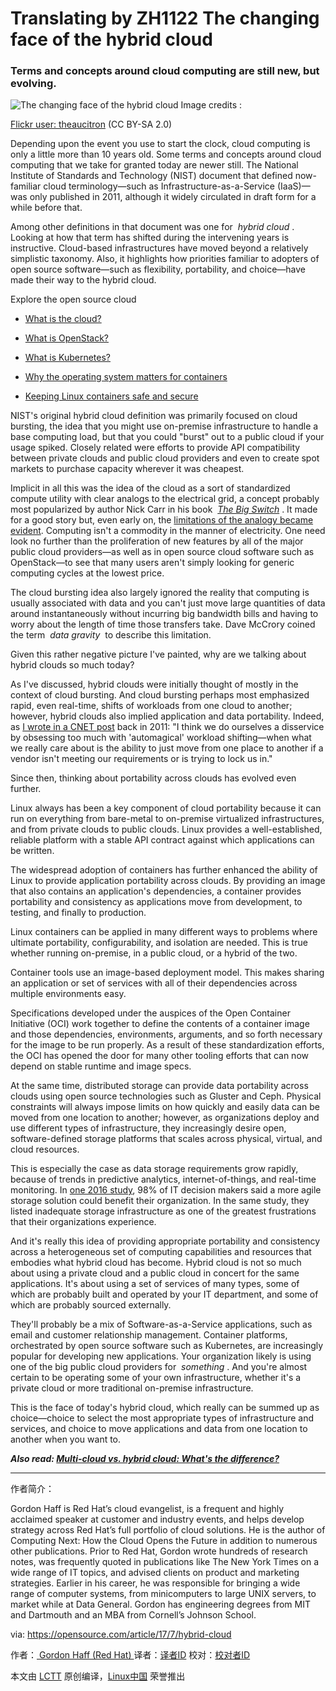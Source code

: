 Translating by ZH1122
The changing face of the hybrid cloud
============================================================

### Terms and concepts around cloud computing are still new, but evolving.

 
![﻿The changing face of the hybrid cloud](https://opensource.com/sites/default/files/styles/image-full-size/public/images/business/bus-cloud.png?itok=bdROR1aE "﻿The changing face of the hybrid cloud")
Image credits : 

[Flickr user: theaucitron][9] (CC BY-SA 2.0)

Depending upon the event you use to start the clock, cloud computing is only a little more than 10 years old. Some terms and concepts around cloud computing that we take for granted today are newer still. The National Institute of Standards and Technology (NIST) document that defined now-familiar cloud terminology—such as Infrastructure-as-a-Service (IaaS)—was only published in 2011, although it widely circulated in draft form for a while before that.

Among other definitions in that document was one for  _hybrid cloud_ . Looking at how that term has shifted during the intervening years is instructive. Cloud-based infrastructures have moved beyond a relatively simplistic taxonomy. Also, it highlights how priorities familiar to adopters of open source software—such as flexibility, portability, and choice—have made their way to the hybrid cloud.

Explore the open source cloud

*   [What is the cloud?][1]

*   [What is OpenStack?][2]

*   [What is Kubernetes?][3]

*   [﻿Why the operating system matters for containers][4]

*   [Keeping Linux containers safe and secure][5]

NIST's original hybrid cloud definition was primarily focused on cloud bursting, the idea that you might use on-premise infrastructure to handle a base computing load, but that you could "burst" out to a public cloud if your usage spiked. Closely related were efforts to provide API compatibility between private clouds and public cloud providers and even to create spot markets to purchase capacity wherever it was cheapest.

Implicit in all this was the idea of the cloud as a sort of standardized compute utility with clear analogs to the electrical grid, a concept probably most popularized by author Nick Carr in his book  [_The Big Switch_][10] . It made for a good story but, even early on, the [limitations of the analogy became evident][11]. Computing isn't a commodity in the manner of electricity. One need look no further than the proliferation of new features by all of the major public cloud providers—as well as in open source cloud software such as OpenStack—to see that many users aren't simply looking for generic computing cycles at the lowest price.

The cloud bursting idea also largely ignored the reality that computing is usually associated with data and you can't just move large quantities of data around instantaneously without incurring big bandwidth bills and having to worry about the length of time those transfers take. Dave McCrory coined the term  _data gravity_  to describe this limitation.

Given this rather negative picture I've painted, why are we talking about hybrid clouds so much today?

As I've discussed, hybrid clouds were initially thought of mostly in the context of cloud bursting. And cloud bursting perhaps most emphasized rapid, even real-time, shifts of workloads from one cloud to another; however, hybrid clouds also implied application and data portability. Indeed, as [I wrote in a CNET post][12] back in 2011: "I think we do ourselves a disservice by obsessing too much with 'automagical' workload shifting—when what we really care about is the ability to just move from one place to another if a vendor isn't meeting our requirements or is trying to lock us in."

Since then, thinking about portability across clouds has evolved even further.

Linux always has been a key component of cloud portability because it can run on everything from bare-metal to on-premise virtualized infrastructures, and from private clouds to public clouds. Linux provides a well-established, reliable platform with a stable API contract against which applications can be written.

The widespread adoption of containers has further enhanced the ability of Linux to provide application portability across clouds. By providing an image that also contains an application's dependencies, a container provides portability and consistency as applications move from development, to testing, and finally to production.

Linux containers can be applied in many different ways to problems where ultimate portability, configurability, and isolation are needed. This is true whether running on-premise, in a public cloud, or a hybrid of the two.

Container tools use an image-based deployment model. This makes sharing an application or set of services with all of their dependencies across multiple environments easy.

Specifications developed under the auspices of the Open Container Initiative (OCI) work together to define the contents of a container image and those dependencies, environments, arguments, and so forth necessary for the image to be run properly. As a result of these standardization efforts, the OCI has opened the door for many other tooling efforts that can now depend on stable runtime and image specs.

At the same time, distributed storage can provide data portability across clouds using open source technologies such as Gluster and Ceph. Physical constraints will always impose limits on how quickly and easily data can be moved from one location to another; however, as organizations deploy and use different types of infrastructure, they increasingly desire open, software-defined storage platforms that scales across physical, virtual, and cloud resources.

This is especially the case as data storage requirements grow rapidly, because of trends in predictive analytics, internet-of-things, and real-time monitoring. In [one 2016 study][13], 98% of IT decision makers said a more agile storage solution could benefit their organization. In the same study, they listed inadequate storage infrastructure as one of the greatest frustrations that their organizations experience.

And it's really this idea of providing appropriate portability and consistency across a heterogeneous set of computing capabilities and resources that embodies what hybrid cloud has become. Hybrid cloud is not so much about using a private cloud and a public cloud in concert for the same applications. It's about using a set of services of many types, some of which are probably built and operated by your IT department, and some of which are probably sourced externally.

They'll probably be a mix of Software-as-a-Service applications, such as email and customer relationship management. Container platforms, orchestrated by open source software such as Kubernetes, are increasingly popular for developing new applications. Your organization likely is using one of the big public cloud providers for  _something_ . And you're almost certain to be operating some of your own infrastructure, whether it's a private cloud or more traditional on-premise infrastructure.

This is the face of today's hybrid cloud, which really can be summed up as choice—choice to select the most appropriate types of infrastructure and services, and choice to move applications and data from one location to another when you want to.

 **_Also read: [Multi-cloud vs. hybrid cloud: What's the difference?][6]_**

--------------------------------------------------------------------------------

作者简介：

Gordon Haff is Red Hat’s cloud evangelist, is a frequent and highly acclaimed speaker at customer and industry events, and helps develop strategy across Red Hat’s full portfolio of cloud solutions. He is the author of Computing Next: How the Cloud Opens the Future in addition to numerous other publications. Prior to Red Hat, Gordon wrote hundreds of research notes, was frequently quoted in publications like The New York Times on a wide range of IT topics, and advised clients on product and marketing strategies. Earlier in his career, he was responsible for bringing a wide range of computer systems, from minicomputers to large UNIX servers, to market while at Data General. Gordon has engineering degrees from MIT and Dartmouth and an MBA from Cornell’s Johnson School.


via: https://opensource.com/article/17/7/hybrid-cloud

作者：[  Gordon Haff (Red Hat) ][a]
译者：[译者ID](https://github.com/译者ID)
校对：[校对者ID](https://github.com/校对者ID)

本文由 [LCTT](https://github.com/LCTT/TranslateProject) 原创编译，[Linux中国](https://linux.cn/) 荣誉推出

[a]:https://opensource.com/users/ghaff
[1]:https://opensource.com/resources/cloud?src=cloud_resource_menu1
[2]:https://opensource.com/resources/what-is-openstack?src=cloud_resource_menu2
[3]:https://opensource.com/resources/what-is-kubernetes?src=cloud_resource_menu3
[4]:https://opensource.com/16/12/yearbook-why-operating-system-matters?src=cloud_resource_menu4
[5]:https://opensource.com/business/16/10/interview-andy-cathrow-anchore?src=cloud_resource_menu5
[6]:https://enterprisersproject.com/article/2017/7/multi-cloud-vs-hybrid-cloud-whats-difference
[7]:https://opensource.com/article/17/7/hybrid-cloud?rate=ztmV2D_utD03cID1u41Al08w0XFm6rXXwCJdTwqI4iw
[8]:https://opensource.com/user/21220/feed
[9]:https://www.flickr.com/photos/theaucitron/5810163712/in/photolist-5p9nh3-6EkSKG-6EgGEF-9hYBcr-abCSpq-9zbjDz-4PVqwm-9RqBfq-abA2T4-4nXfwv-9RQkdN-dmjSdA-84o2ER-abA2Wp-ehyhPC-7oFYrc-4nvqBz-csMQXb-nRegFf-ntS23C-nXRyaB-6Xw3Mq-cRMaCq-b6wkkP-7u8sVQ-yqcg-6fTmk7-bzm3vU-6Xw3vL-6EkzCQ-d3W8PG-5MoveP-oMWsyY-jtMME6-XEMwS-2SeRXT-d2hjzJ-p2ZZVZ-7oFYoX-84r6Mo-cCizvm-gnnsg5-77YfPx-iDjqK-8gszbW-6MUZEZ-dhtwtk-gmpTob-6TBJ8p-mWQaAC/
[10]:http://www.nicholascarr.com/?page_id=21
[11]:https://www.cnet.com/news/there-is-no-big-switch-for-cloud-computing/
[12]:https://www.cnet.com/news/cloudbursting-or-just-portable-clouds/
[13]:https://www.redhat.com/en/technologies/storage/vansonbourne
[14]:https://opensource.com/users/ghaff
[15]:https://opensource.com/users/ghaff
